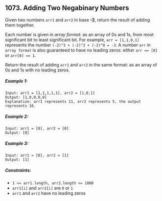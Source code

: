 ## 1073. Adding Two Negabinary Numbers

Given two numbers ```arr1``` and ```arr2``` in base **-2**, return the result of adding them together.

Each number is given in *array format*:  as an array of 0s and 1s, from most significant bit to least significant bit. For example, ```arr = [1,1,0,1]``` represents the number ```(-2)^3 + (-2)^2 + (-2)^0 = -3```. A number ```arr``` in ```array format``` is also guaranteed to have no leading zeros: either ```arr == [0]``` or ```arr[0] == 1```.

Return the result of adding ```arr1``` and ```arr2``` in the same format: as an array of 0s and 1s with no leading zeros.

##### Example 1:
```
Input: arr1 = [1,1,1,1,1], arr2 = [1,0,1]
Output: [1,0,0,0,0]
Explanation: arr1 represents 11, arr2 represents 5, the output represents 16.
```
##### Example 2:
```
Input: arr1 = [0], arr2 = [0]
Output: [0]
```
##### Example 3:
```
Input: arr1 = [0], arr2 = [1]
Output: [1]
```

##### Constraints:

* ```1 <= arr1.length, arr2.length <= 1000```
* ```arr1[i]``` and ```arr2[i]``` are ```0``` or ```1```
* ```arr1``` and ```arr2``` have no leading zeros